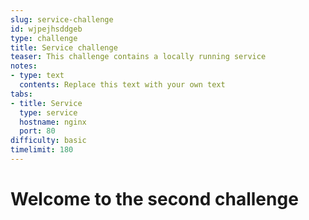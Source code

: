 ```yaml
---
slug: service-challenge
id: wjpejhsddgeb
type: challenge
title: Service challenge
teaser: This challenge contains a locally running service
notes:
- type: text
  contents: Replace this text with your own text
tabs:
- title: Service
  type: service
  hostname: nginx
  port: 80
difficulty: basic
timelimit: 180
---
```


# Welcome to the second challenge
